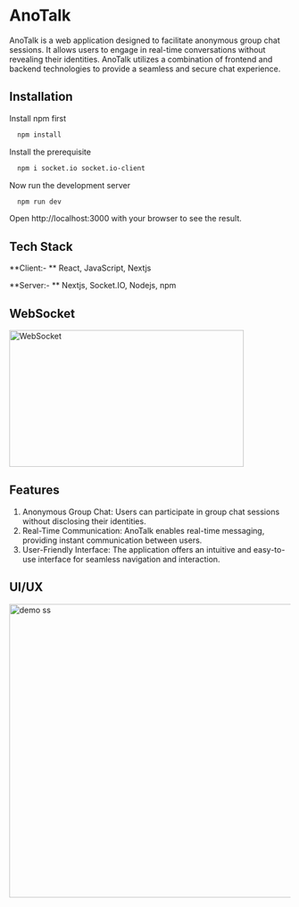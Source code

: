 

# AnoTalk


AnoTalk is a web application designed to facilitate anonymous group chat sessions. It allows users to engage in real-time conversations without revealing their identities. AnoTalk utilizes a combination of frontend and backend technologies to provide a seamless and secure chat experience.

## Installation

Install npm first

```bash
  npm install
```
Install the prerequisite 

```bash
  npm i socket.io socket.io-client
```
Now run the development server

```bash
  npm run dev
```

Open http://localhost:3000 with your browser to see the result.

 
## Tech Stack

**Client:- **  React, JavaScript, Nextjs

**Server:- **  Nextjs, Socket.IO, Nodejs, npm

## WebSocket
<img src="https://github.com/Pritam08pb/AnoTalk/assets/99427618/ebea4c7a-b0cc-4b9e-bf31-857076c9b0c0" alt="WebSocket" width="420" height="245">


## Features

1. Anonymous Group Chat: Users can participate in group chat sessions without disclosing their identities.
2. Real-Time Communication: AnoTalk enables real-time messaging, providing instant communication between users.
3. User-Friendly Interface: The application offers an intuitive and easy-to-use interface for seamless navigation and interaction.

## UI/UX
<img src="https://github.com/Pritam08pb/AnoTalk/assets/99427618/1c2dec68-045a-41b9-b2a3-396106eddfab" alt="demo ss" width="860" height="526">



